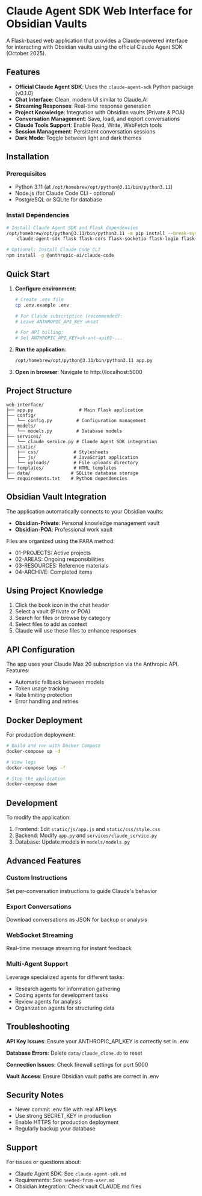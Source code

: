 # Claude Agent SDK Web Interface for Obsidian Vaults

A Flask-based web application that provides a Claude-powered interface for interacting with Obsidian vaults using the official Claude Agent SDK (October 2025).

## Features

- **Official Claude Agent SDK**: Uses the `claude-agent-sdk` Python package (v0.1.0)
- **Chat Interface**: Clean, modern UI similar to Claude.AI
- **Streaming Responses**: Real-time response generation
- **Project Knowledge**: Integration with Obsidian vaults (Private & POA)
- **Conversation Management**: Save, load, and export conversations
- **Claude Tools Support**: Enable Read, Write, WebFetch tools
- **Session Management**: Persistent conversation sessions
- **Dark Mode**: Toggle between light and dark themes

## Installation

### Prerequisites
- Python 3.11 (at `/opt/homebrew/opt/python@3.11/bin/python3.11`)
- Node.js (for Claude Code CLI - optional)
- PostgreSQL or SQLite for database

### Install Dependencies
```bash
# Install Claude Agent SDK and Flask dependencies
/opt/homebrew/opt/python@3.11/bin/python3.11 -m pip install --break-system-packages \
    claude-agent-sdk flask flask-cors flask-socketio flask-login flask-sqlalchemy

# Optional: Install Claude Code CLI
npm install -g @anthropic-ai/claude-code
```

## Quick Start

1. **Configure environment**:
   ```bash
   # Create .env file
   cp .env.example .env

   # For Claude subscription (recommended):
   # Leave ANTHROPIC_API_KEY unset

   # For API billing:
   # Set ANTHROPIC_API_KEY=sk-ant-api03-...
   ```

2. **Run the application**:
   ```bash
   /opt/homebrew/opt/python@3.11/bin/python3.11 app.py
   ```

3. **Open in browser**:
   Navigate to http://localhost:5000

## Project Structure

```
web-interface/
├── app.py                 # Main Flask application
├── config/
│   └── config.py         # Configuration management
├── models/
│   └── models.py         # Database models
├── services/
│   └── claude_service.py # Claude Agent SDK integration
├── static/
│   ├── css/             # Stylesheets
│   ├── js/              # JavaScript application
│   └── uploads/         # File uploads directory
├── templates/           # HTML templates
├── data/               # SQLite database storage
└── requirements.txt    # Python dependencies
```

## Obsidian Vault Integration

The application automatically connects to your Obsidian vaults:

- **Obsidian-Private**: Personal knowledge management vault
- **Obsidian-POA**: Professional work vault

Files are organized using the PARA method:
- 01-PROJECTS: Active projects
- 02-AREAS: Ongoing responsibilities
- 03-RESOURCES: Reference materials
- 04-ARCHIVE: Completed items

## Using Project Knowledge

1. Click the book icon in the chat header
2. Select a vault (Private or POA)
3. Search for files or browse by category
4. Select files to add as context
5. Claude will use these files to enhance responses

## API Configuration

The app uses your Claude Max 20 subscription via the Anthropic API. Features:

- Automatic fallback between models
- Token usage tracking
- Rate limiting protection
- Error handling and retries

## Docker Deployment

For production deployment:

```bash
# Build and run with Docker Compose
docker-compose up -d

# View logs
docker-compose logs -f

# Stop the application
docker-compose down
```

## Development

To modify the application:

1. Frontend: Edit `static/js/app.js` and `static/css/style.css`
2. Backend: Modify `app.py` and `services/claude_service.py`
3. Database: Update models in `models/models.py`

## Advanced Features

### Custom Instructions
Set per-conversation instructions to guide Claude's behavior

### Export Conversations
Download conversations as JSON for backup or analysis

### WebSocket Streaming
Real-time message streaming for instant feedback

### Multi-Agent Support
Leverage specialized agents for different tasks:
- Research agents for information gathering
- Coding agents for development tasks
- Review agents for analysis
- Organization agents for structuring data

## Troubleshooting

**API Key Issues**: Ensure your ANTHROPIC_API_KEY is correctly set in .env

**Database Errors**: Delete `data/claude_clone.db` to reset

**Connection Issues**: Check firewall settings for port 5000

**Vault Access**: Ensure Obsidian vault paths are correct in .env

## Security Notes

- Never commit .env file with real API keys
- Use strong SECRET_KEY in production
- Enable HTTPS for production deployment
- Regularly backup your database

## Support

For issues or questions about:
- Claude Agent SDK: See `claude-agent-sdk.md`
- Requirements: See `needed-from-user.md`
- Obsidian integration: Check vault CLAUDE.md files